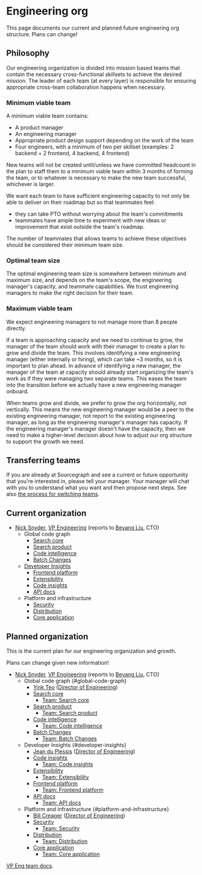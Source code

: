 # Engineering org

This page documents our current and planned future engineering org structure. Plans can change!

## Philosophy

Our engineering organization is divided into mission based teams that contain the necessary cross-functional skillsets to achieve the desired mission. The leader of each team (at every layer) is responsible for ensuring appropriate cross-team collaboration happens when necessary.

### Minimum viable team

A minimum viable team contains:

- A product manager
- An engineering manager
- Appropriate product design support depending on the work of the team
- Four engineers, with a minimum of two per skillset (examples: 2 backend + 2 frontend, 4 backend, 4 frontend)

New teams will not be created until/unless we have committed headcount in the plan to staff them to a minimum viable team within 3 months of forming the team, or to whatever is necessary to make the new team successful, whichever is larger.

We want each team to have sufficient engineering capacity to not only be able to deliver on their roadmap but so that teammates feel:

- they can take PTO without worrying about the team's commitments
- teammates have ample time to experiment with new ideas or improvement that exist outside the team's roadmap.

The number of teammates that allows teams to achieve these objectives should be considered their minimum team size.

### Optimal team size

The optimal engineering team size is somewhere between minimum and maximum size, and depends on the team's scope, the engineering manager's capacity, and teammate capabilities. We trust engineering managers to make the right decision for their team.

### Maximum viable team

We expect engineering managers to not manage more than 8 people directly.

If a team is approaching capacity and we need to continue to grow, the manager of the team should work with their manager to create a plan to grow and divide the team. This involves identifying a new engineering manager (either internally or hiring), which can take ~3 months, so it is important to plan ahead. In advance of identifying a new manager, the manager of the team at capacity should already start organizing the team's work as if they were managing two separate teams. This eases the team into the transition before we actually have a new engineering manager onboard.

When teams grow and divide, we prefer to grow the org horizontally, not vertically. This means the new engineering manager would be a peer to the existing engineering manager, not report to the existing engineering manager, as long as the engineering manager's manager has capacity. If the engineering manager's manager doesn't have the capacity, then we need to make a higher-level decision about how to adjust our org structure to support the growth we need.

## Transferring teams

If you are already at Sourcegraph and see a current or future opportunity that you're interested in, please tell your manager. Your manager will chat with you to understand what you want and then propose next steps. See also [the process for switching teams](https://about.sourcegraph.com/handbook/people-ops/switching-teams).

## Current organization

- [Nick Snyder](index.md#nick-snyder-he-him), [VP Engineering](../../handbook/engineering/roles.md#vp-engineering) (reports to [Beyang Liu](index.md#beyang-liu), CTO)
  - Global code graph
    - [Search core](../../handbook/engineering/search/core.md)
    - [Search product](../../handbook/engineering/search/product.md)
    - [Code intelligence](../../handbook/engineering/code-intelligence/index.md)
    - [Batch Changes](../../handbook/engineering/batch-changes/index.md)
  - [Developer Insights](../../handbook/engineering/developer-insights/index.md)
    - [Frontend platform](../../handbook/engineering/developer-insights/frontend-platform/index.md)
    - [Extensibility](../../handbook/engineering/developer-insights/extensibility/index.md)
    - [Code insights](../../handbook/engineering/developer-insights/code-insights/index.md)
    - [API docs](../../handbook/engineering/developer-insights/api-docs/index.md)
  - Platform and infrastructure
    - [Security](../../handbook/engineering/security/index.md)
    - [Distribution](../../handbook/engineering/distribution/index.md)
    - [Core application](../../handbook/engineering/core-application/index.md)

## Planned organization

This is the current plan for our engineering organization and growth.

Plans can change given new information!

- [Nick Snyder](../company/team/index.md#nick-snyder-he-him), [VP Engineering](roles.md#vp-engineering) (reports to [Beyang Liu](index.md#beyang-liu), CTO)
  - Global code graph {#global-code-graph}
    - [Yink Teo](../company/team/index.md#yink-teo-he-him) ([Director of Engineering](roles.md#director-of-engineering))
    - [Search core](search/core.md)
      - [Team: Search core](search/core.md#search-core-eng)
    - [Search product](search/product.md)
      - [Team: Search product](search/product.md#search-product-eng)
    - [Code intelligence](code-intelligence/index.md)
      - [Team: Code intelligence](code-intelligence/index.md#code-intelligence-eng)
    - [Batch Changes](batch-changes/index.md)
      - [Team: Batch Changes](batch-changes/index.md#batch-changes-eng)
  - Developer Insights {#developer-insights}
    - [Jean du Plessis](../company/team/index.md#jean-du-plessis-he-him) ([Director of Engineering](roles.md#director-of-engineering))
    - [Code insights](developer-insights/code-insights/index.md)
      - [Team: Code insights](developer-insights/code-insights/index.md#code-insights-eng)
    - [Extensibility](developer-insights/extensibility/index.md)
      - [Team: Extensibility](developer-insights/extensibility/index.md#extensibility-eng)
    - [Frontend platform](developer-insights/frontend-platform/index.md)
      - [Team: Frontend platform](developer-insights/frontend-platform/index.md#frontend-platform-eng)
    - [API docs](developer-insights/api-docs/index.md)
      - [Team: API docs](developer-insights/api-docs/index.md#api-docs-eng)
  - Platform and infrastructure {#platform-and-infrastructure}
    - [Bill Creager](../company/team/index.md#bill-creager) ([Director of Engineering](roles.md#director-of-engineering))
    - [Security](security/index.md)
      - [Team: Security](security/index.md#security-eng)
    - [Distribution](distribution/index.md)
      - [Team: Distribution](distribution/index.md#distribution-eng)
    - [Core application](core-application/index.md)
      - [Team: Core application](core-application/index.md#core-application-eng)

[VP Eng team docs](vpe/index.md).

<script>
// This script injects the org chart content into each section of this page that links to a team page.
// It is similar to the script used to compile the goals in ../goals/index.md.

async function getPageOrgList(pageUrl) {
	const sectionId = pageUrl.replace(/^.*#/, '')

	const resp = await fetch(pageUrl)
	const doc = new DOMParser().parseFromString(await resp.text(), "text/html")
	const section = doc.getElementById(sectionId)
	if (!section) {
		const error = document.createElement('p')
		error.innerText = `Error generating org chart: page at ${pageUrl} has no section with ID ${sectionId}.`
		return error
	}
    return section.parentNode
}

const teamAnchors = Array.from(document.querySelectorAll('a')).filter(a => a.innerText.startsWith('Team: '))
Promise.all(
	teamAnchors.map(async a => ({
		anchor: a,
		content: await getPageOrgList(a.href),
	}))
).then(data => {
	for (const {anchor, content} of data) {
        // Replace the parent node list item
        anchor.parentNode.replaceWith(content)
	}
})
</script>
